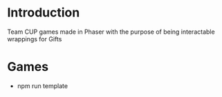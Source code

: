 # Introduction
Team CUP games made in Phaser with the purpose of being interactable wrappings for Gifts

# Games
- npm run template